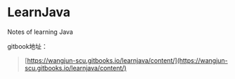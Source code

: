 # LearnJava

Notes of learning Java

gitbook地址：

> [https://wangjun-scu.gitbooks.io/learnjava/content/](https://wangjun-scu.gitbooks.io/learnjava/content/)



